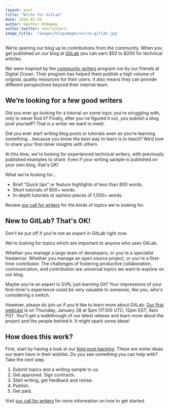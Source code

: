 ```yaml
---
layout: post
title: "Write for GitLab"
date: 2016-01-26
author: Heather McNamee
author_twitter: nearlythere
image_title: '/images/blogimages/write-gitlab.jpg'
---
```


We’re opening our blog up to contributions from the community. 
When you get published on our blog at [GitLab](http://about.gitlab.com/blog) you can earn $50 to $200 for technical articles. 

<!-- more -->

We were inspired by the [community writers](https://www.digitalocean.com/community/get-paid-to-write) program run by our friends at Digital Ocean. 
Their program has helped them publish a high volume of original, quality resources for their users. 
It also means they can provide different perspectives beyond their internal team. 

## We’re looking for a few good writers

Did you ever go looking for a tutorial on some topic you’re struggling with, 
only to never find it? 
Finally, after you’ve figured it out, you publish a blog post yourself? 
That is a writer we want to meet.

Did you ever start writing blog posts or tutorials even *as* you’re learning something... because you know the best way to learn is to teach? 
We’d love to share your first-timer insights with others.

At this time, we're looking for experienced technical writers, with previously published examples to share. 
Even if your writing sample is published on your own blog, that's OK!

What we're looking for...

- Brief "Quick tips" or feature highlights of less than 800 words.
- Short tutorials of 800+ words. 
- In-depth tutorials or opinion pieces of 1,500+ words. 


Review [our call for writers](/community/writers) for the kinds of topics we're looking for.

## New to GitLab? That's OK!

Don't be put off if you're not an expert in GitLab right now. 

We're looking for topics which are important to anyone who uses GitLab. 

Whether you manage a large team of developers, or you're a specialist freelancer. 
Whether you manage an open source project, or you're a first-time contributor.
The challenges of fostering productive collaboration, communication, and contribution are universal topics we want to explore on our blog. 

Maybe you're an expert in SVN, just learning Git? 
Your impressions of your first-timer's experience could be very valuable to 
someone, like you, who's considering a switch. 

However, please do join us if you'd like to learn more about GitLab. 
<a href="http://page.gitlab.com/Jan282016Webcast.html">Our first webcast</a>
is on Thursday, January 28 at 5pm (17:00) UTC; 12pm EST; 9am PST. 
You'll get a walkthrough of our latest release and learn more about the 
project and the people behind it. 
It might spark some ideas!

## How does this work?

First, start by having a look at our [blog post backlog](https://gitlab.com/gitlab-com/blog-posts/issues?milestone_id=&scope=all&sort=created_desc&state=opened&utf8=%E2%9C%93&assignee_id=0&author_id=&milestone_title=&label_name=&weight=). 
These are some ideas our team have in their wishlist. Do you see something you can help with? Take the next step.

1. Submit topics and a writing sample to us.
1. Get approved. Sign contracts.
1. Start writing, get feedback and revise.
1. Publish.
1. Get paid.

Visit [our call for writers](/community/writers) for more information on how to get started. 
